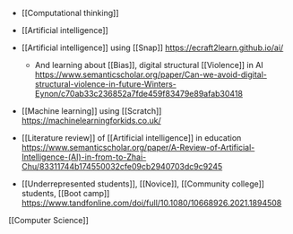   - [[Computational thinking]]
  - [[Artificial intelligence]]

  - [[Artificial intelligence]] using
    [[Snap]] https://ecraft2learn.github.io/ai/
      - And learning about [[Bias]], digital structural
        [[Violence]] in AI
        https://www.semanticscholar.org/paper/Can-we-avoid-digital-structural-violence-in-future-Winters-Eynon/c70ab33c236852a7fde459f83479e89afab30418

  - [[Machine learning]] using
    [[Scratch]]
    https://machinelearningforkids.co.uk/

  - [[Literature review]] of  [[Artificial intelligence]] in education
    https://www.semanticscholar.org/paper/A-Review-of-Artificial-Intelligence-(AI)-in-from-to-Zhai-Chu/83311744b174550032cfe09cb2940703dc9c9245

  - [[Underrepresented students]],
    [[Novice]],  [[Community college]] students,  [[Boot camp]]
    https://www.tandfonline.com/doi/full/10.1080/10668926.2021.1894508

[[Computer Science]]
